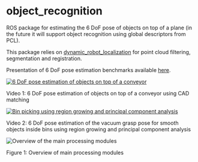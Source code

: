 # object_recognition

ROS package for estimating the 6 DoF pose of objects on top of a plane (in the future it will support object recognition using global descriptors from PCL).

This package relies on [dynamic_robot_localization](https://github.com/carlosmccosta/dynamic_robot_localization) for point cloud filtering, segmentation and registration.

Presentation of 6 DoF pose estimation benchmarks available [here](https://www.dropbox.com/s/frnpqfj71omnet9/Scalable_RM_T4.5.pptx?dl=0).


[![6 DoF pose estimation of objects on top of a conveyor](http://img.youtube.com/vi/GRR2e6lvnEs/maxresdefault.jpg)](http://www.youtube.com/watch?v=GRR2e6lvnEs)

Video 1: 6 DoF pose estimation of objects on top of a conveyor using CAD matching


[![Bin picking using region growing and principal component analysis](http://img.youtube.com/vi/6BgnQP4TeJM/maxresdefault.jpg)](http://www.youtube.com/watch?v=6BgnQP4TeJM)

Video 2: 6 DoF pose estimation of the vacuum grasp pose for smooth objects inside bins using region growing and principal component analysis


![Overview of the main processing modules](https://raw.githubusercontent.com/carlosmccosta/dynamic_robot_localization/kinetic-devel/docs/system-modules.png)

Figure 1: Overview of main processing modules
